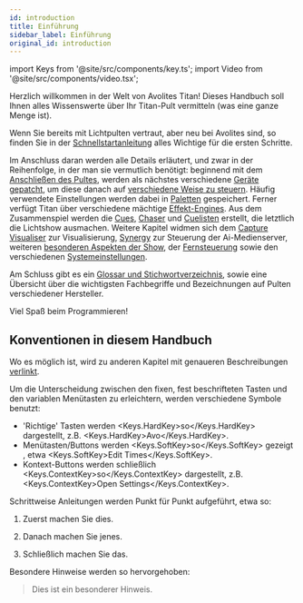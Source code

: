 ```yaml
---
id: introduction
title: Einführung
sidebar_label: Einführung
original_id: introduction
---
```


import Keys from '@site/src/components/key.ts';
import Video from '@site/src/components/video.tsx';

Herzlich willkommen in der Welt von Avolites Titan! Dieses Handbuch soll
Ihnen alles Wissenswerte über Ihr Titan-Pult vermitteln (was eine ganze
Menge ist).

Wenn Sie bereits mit Lichtpulten vertraut, aber neu bei Avolites sind,
so finden Sie in der [Schnellstartanleitung](./quick-start.md) alles 
Wichtige für die ersten Schritte.

Im Anschluss daran werden alle Details erläutert, und zwar in der
Reihenfolge, in der man sie vermutlich benötigt: beginnend mit dem
[Anschließen des Pultes](./titan-basics.md), werden als nächstes 
verschiedene [Geräte gepatcht](./patching.md), um diese danach auf 
[verschiedene Weise zu steuern](./controlling-fixtures.md). Häufig
verwendete Einstellungen werden dabei in [Paletten](./palettes.md) 
gespeichert. Ferner verfügt Titan über verschiedene mächtige 
[Effekt-Engines](./effects.md). Aus dem Zusammenspiel werden die 
[Cues](./cues.md), [Chaser](./chases.md) und [Cuelisten](./cue-lists.md) 
erstellt, die letztlich die Lichtshow ausmachen. Weitere Kapitel widmen sich dem
[Capture Visualiser](./capture-visualiser.md) zur Visualisierung, 
[Synergy](./synergy.md) zur Steuerung der Ai-Medienserver, weiteren 
[besonderen Aspekten der Show](./running-the-show.md), der 
[Fernsteuerung](./remote-control.md) sowie den verschiedenen
[Systemeinstellungen](./system-settings.md).

Am Schluss gibt es ein [Glossar und Stichwortverzeichnis](./glossary.md),
sowie eine Übersicht über die wichtigsten Fachbegriffe und Bezeichnungen 
auf Pulten verschiedener Hersteller.

Viel Spaß beim Programmieren!

Konventionen in diesem Handbuch
-------------------------------

Wo es möglich ist, wird zu anderen Kapitel mit genaueren Beschreibungen
[verlinkt](./introduction.md).

Um die Unterscheidung zwischen den fixen, fest beschrifteten Tasten und
den variablen Menütasten zu erleichtern, werden verschiedene Symbole benutzt:
-	'Richtige' Tasten werden <Keys.HardKey>so</Keys.HardKey> dargestellt, z.B. <Keys.HardKey>Avo</Keys.HardKey>.
- 	Menütasten/Buttons werden <Keys.SoftKey>so</Keys.SoftKey> gezeigt , etwa <Keys.SoftKey>Edit Times</Keys.SoftKey>. 
-	Kontext-Buttons werden schließlich <Keys.ContextKey>so</Keys.ContextKey> dargestellt, z.B. <Keys.ContextKey>Open Settings</Keys.ContextKey>.

Schrittweise Anleitungen werden Punkt für Punkt aufgeführt, etwa so:

1.  Zuerst machen Sie dies.

2.  Danach machen Sie jenes.

3.  Schließlich machen Sie das.

Besondere Hinweise werden so hervorgehoben:

>	Dies ist ein besonderer Hinweis.

